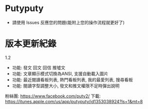 # Putyputy
- 請使用 Issues 反應您的問題(能附上您的操作流程就更好了)


# 版本更新紀錄
1.2
- 功能: 發文 回文 回信 推噓文
- 功能: 文章顯示模式切換為ANSI, 支援自動載入圖片
- 功能: 最近閱讀看板列表, 熱門看板列表, 我的最愛列表, 搜尋看板
- 功能: 閱讀字型調整大小, 發文和推文權限不足時彈出說明

粉絲團: https://www.facebook.com/puty2/
下載: https://itunes.apple.com/us/app/putyputy/id1353038924?ls=1&mt=8
